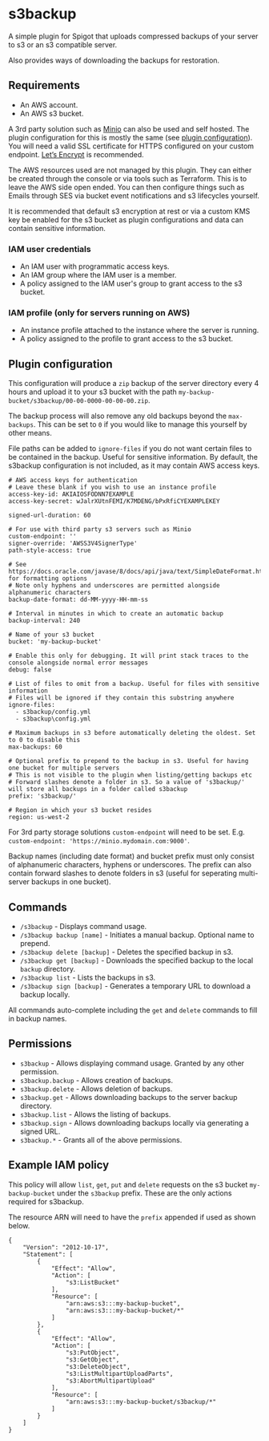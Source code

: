 # s3backup
A simple plugin for Spigot that uploads compressed backups of your server to s3 or an s3 compatible server.

Also provides ways of downloading the backups for restoration.

## Requirements
 - An AWS account.
 - An AWS s3 bucket.

A 3rd party solution such as [Minio](https://min.io/) can also be used and self hosted. The plugin configuration for this is mostly the same (see [plugin configuration](#plugin-configuration)). You will need a valid SSL certificate for HTTPS configured on your custom endpoint. [Let’s Encrypt](https://letsencrypt.org/) is recommended.

The AWS resources used are not managed by this plugin. They can either be created through the console or via tools such as Terraform. This is to leave the AWS side open ended. You can then configure things such as Emails through SES via bucket event notifications and s3 lifecycles yourself.

It is recommended that default s3 encryption at rest or via a custom KMS key be enabled for the s3 bucket as plugin configurations and data can contain sensitive information.

 ### IAM user credentials
 - An IAM user with programmatic access keys.
 - An IAM group where the IAM user is a member.
 - A policy assigned to the IAM user's group to grant access to the s3 bucket.

### IAM profile (only for servers running on AWS)
- An instance profile attached to the instance where the server is running.
- A policy assigned to the profile to grant access to the s3 bucket.

## Plugin configuration
This configuration will produce a `zip` backup of the server directory every 4 hours and upload it to your s3 bucket with the path `my-backup-bucket/s3backup/00-00-0000-00-00-00.zip`.

The backup process will also remove any old backups beyond the `max-backups`. This can be set to `0` if you would like to manage this yourself by other means.

File paths can be added to `ignore-files` if you do not want certain files to be contained in the backup. Useful for sensitive information. By default, the s3backup configuration is not included, as it may contain AWS access keys.
```
# AWS access keys for authentication
# Leave these blank if you wish to use an instance profile
access-key-id: AKIAIOSFODNN7EXAMPLE
access-key-secret: wJalrXUtnFEMI/K7MDENG/bPxRfiCYEXAMPLEKEY

signed-url-duration: 60

# For use with third party s3 servers such as Minio
custom-endpoint: ''
signer-override: 'AWSS3V4SignerType'
path-style-access: true

# See https://docs.oracle.com/javase/8/docs/api/java/text/SimpleDateFormat.html for formatting options
# Note only hyphens and underscores are permitted alongside alphanumeric characters
backup-date-format: dd-MM-yyyy-HH-mm-ss

# Interval in minutes in which to create an automatic backup
backup-interval: 240

# Name of your s3 bucket
bucket: 'my-backup-bucket'

# Enable this only for debugging. It will print stack traces to the console alongside normal error messages
debug: false

# List of files to omit from a backup. Useful for files with sensitive information
# Files will be ignored if they contain this substring anywhere
ignore-files:
  - s3backup/config.yml
  - s3backup\config.yml

# Maximum backups in s3 before automatically deleting the oldest. Set to 0 to disable this
max-backups: 60

# Optional prefix to prepend to the backup in s3. Useful for having one bucket for multiple servers
# This is not visible to the plugin when listing/getting backups etc
# Forward slashes denote a folder in s3. So a value of 's3backup/' will store all backups in a folder called s3backup
prefix: 's3backup/'

# Region in which your s3 bucket resides
region: us-west-2
```
For 3rd party storage solutions `custom-endpoint` will need to be set. E.g. `custom-endpoint: 'https://minio.mydomain.com:9000'`.

Backup names (including date format) and bucket prefix must only consist of alphanumeric characters, hyphens or underscores. The prefix can also contain forward slashes to denote folders in s3 (useful for seperating multi-server backups in one bucket).

## Commands
- `/s3backup` - Displays command usage.
- `/s3backup backup [name]` - Initiates a manual backup. Optional name to prepend.
- `/s3backup delete [backup]` - Deletes the specified backup in s3.
- `/s3backup get [backup]` - Downloads the specified backup to the local `backup` directory.
- `/s3backup list` - Lists the backups in s3.
- `/s3backup sign [backup]` - Generates a temporary URL to download a backup locally.

All commands auto-complete including the `get` and `delete` commands to fill in backup names.

## Permissions
- `s3backup` - Allows displaying command usage. Granted by any other permission.
- `s3backup.backup` - Allows creation of backups.
- `s3backup.delete` - Allows deletion of backups.
- `s3backup.get` - Allows downloading backups to the server backup directory.
- `s3backup.list` - Allows the listing of backups.
- `s3backup.sign` - Allows downloading backups locally via generating a signed URL.
- `s3backup.*` - Grants all of the above permissions.

## Example IAM policy
This policy will allow `list`, `get`, `put` and `delete` requests on the s3 bucket `my-backup-bucket` under the `s3backup` prefix. These are the only actions required for s3backup.

The resource ARN will need to have the `prefix` appended if used as shown below.
```
{
    "Version": "2012-10-17",
    "Statement": [
        {
            "Effect": "Allow",
            "Action": [
                "s3:ListBucket"
            ],
            "Resource": [
                "arn:aws:s3:::my-backup-bucket",
                "arn:aws:s3:::my-backup-bucket/*"
            ]
        },
        {
            "Effect": "Allow",
            "Action": [
                "s3:PutObject",
                "s3:GetObject",
                "s3:DeleteObject",
                "s3:ListMultipartUploadParts",
                "s3:AbortMultipartUpload"
            ],
            "Resource": [
                "arn:aws:s3:::my-backup-bucket/s3backup/*"
            ]
        }
    ]
}
```